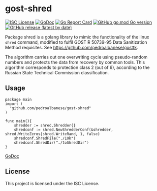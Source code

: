 # gost-shred
[![ISC License](http://img.shields.io/badge/license-ISC-blue.svg)](https://github.com/pedroalbanese/gost-shred/blob/master/LICENSE.md) 
[![GoDoc](https://godoc.org/github.com/pedroalbanese/gost-shred?status.png)](http://godoc.org/github.com/pedroalbanese/gost-shred)
[![Go Report Card](https://goreportcard.com/badge/github.com/pedroalbanese/gost-shred)](https://goreportcard.com/report/github.com/pedroalbanese/gost-shred)
[![GitHub go.mod Go version](https://img.shields.io/github/go-mod/go-version/pedroalbanese/gost-shred)](https://golang.org)
[![GitHub release (latest by date)](https://img.shields.io/github/v/release/pedroalbanese/gost-shred)](https://github.com/pedroalbanese/gost-shred/releases)

 Package shred is a golang library to mimic the functionality of the linux `shred` command, modified to fulfil GOST R 50739-95 Data Sanitization Method requisites. See https://github.com/pedroalbanese/gosttk.

The algorithm carries out one overwriting cycle using pseudo-random numbers and protects the data from recovery by common tools. This algorithm corresponds to protection class 2 (out of 6), according to the Russian State Technical Commission classification.

## Usage
```golang
package main
import (
  "github.com/pedroalbanese/gost-shred"
)

func main(){
	shredder := shred.Shredder{}
	shredconf := shred.NewShredderConf(&shredder, shred.WriteZeros|shred.WriteRand, 1, false)
	shredconf.ShredFile("./10k")
	shredconf.ShredDir("./toShredDir")
}
```
[GoDoc](https://pkg.go.dev/github.com/pedroalbanese/gost-shred)

## License

This project is licensed under the ISC License.
